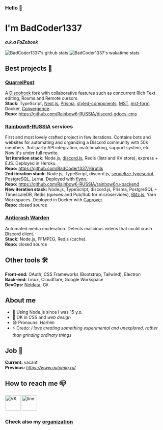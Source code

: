 ### Hello 👋  
# I'm BadCoder1337
#### *a.k.a FaZebook*

![BadCoder1337's github stats](https://github-readme-stats.vercel.app/api?username=BadCoder1337&count_private=true&hide=stars&show_icons=true&include_all_commits=true)
![BadCoder1337's wakatime stats](https://github-readme-stats.vercel.app/api/wakatime?username=BadCoder1337&layout=compact)

## Best projects 💼
### **[QuarrelPost](https://quarrelpost.rainbow6.ru)**
A [Discohook](https://github.com/discohook/site) fork with collaborative features such as concurrent Rich Text editing, Rooms and Remote cursors.  
**Stack:** TypeScript, [Next.js](https://nextjs.org), [Prisma](https://prisma.io), [styled-components](https://styled-components.com), [MST](https://mobx-state-tree.js.org), [mst-form](https://github.com/isprojects/mstform), Docker, [Convergence](https://convergence.io).  
**Repo:** https://github.com/Rainbow6-RUSSIA/discord-gdocs-cms
### **[Rainbow6-RUSSIA](https://discord.gg/r6ru) services**
First and most lovely crafted project in few iterations. Contains bots and websites for automating and organizing a Discord community with 50k members. 3rd-party API integration, matchmaking, support system, etc. Now it's under full rewrite.  
**1st iteration stack:** Node.js, [discord.js](https://discord.js.org), Redis (lists and KV store), express + EJS. Deployed in Heroku.  
**Repo:** https://github.com/BadCoder1337/r6rutils  
**2nd iteration stack:** Node.js, TypeScript, discord.js, [sequelize-typescript](https://github.com/RobinBuschmann/sequelize-typescript), PostgreSQL, Lerna. Deployed with [flynn](https://github.com/flynn/flynn).  
**Repo:** https://github.com/Rainbow6-RUSSIA/rainbow6ru-backend  
**New iteration stack:** Node.js, TypeScript, discord.js, Prisma, PostgreSQL + TimescaleDB, Redis (queues and Pub/Sub for microservices), [Blitz.js](https://blitzjs.com), Yarn Workspaces. Deployed in Docker with [Caprover](https://caprover.com).  
**Repo:** closed source
### **[Anticrash Warden](https://top.gg/bot/834827462721667112)**
Automated media moderation. Detects malicious videos that could crash Discord client.  
**Stack:** Node.js, FFMPEG, Redis (cache).  
**Repo:** closed source

## Other tools 🛠
**Front-end:** OAuth, CSS Frameworks (Bootstrap, Tailwind), Electron  
**Back-end:** Linux, Cloudflare, Google Workspace  
**DevOps:** [Netdata](https://netdata.cloud), Git  

## About me
- 🔭 Using Node.js since I was 15 y.o.
- 🤔 OK in *CSS* and *web design*
- 😄 Pronouns: *He/him*
- ⚡ Credo: *I love creating something experimental and unexplored, rather than grinding ordinary things*

## Job 🏢
**Current:** vacant  
**Previous:** *https://www.automiq.ru/*

## How to reach me 📪
[<img src="https://simpleicons.org/icons/vk.svg" alt='VK' height='50'>](https://vk.com/fazebook) [<img src="https://simpleicons.org/icons/gmail.svg" alt='line' height='50'>](mailto:fazebook@rainbow6.ru)

### Check also my [organization](https://github.com/Rainbow6-RUSSIA)
